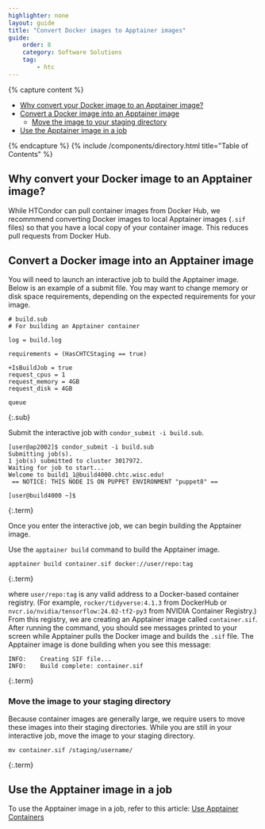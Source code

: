 ```yaml
---
highlighter: none
layout: guide
title: "Convert Docker images to Apptainer images"
guide: 
    order: 8
    category: Software Solutions
    tag:
        - htc
---
```


{% capture content %}

- [Why convert your Docker image to an Apptainer image?](#why-convert-your-docker-image-to-an-apptainer-image)
- [Convert a Docker image into an Apptainer image](#convert-a-docker-image-into-an-apptainer-image)
   * [Move the image to your staging directory](#move-the-image-to-your-staging-directory)
- [Use the Apptainer image in a job](#use-the-apptainer-image-in-a-job)

{% endcapture %}
{% include /components/directory.html title="Table of Contents" %}


## Why convert your Docker image to an Apptainer image?

While HTCondor can pull container images from Docker Hub, we recommmend converting Docker images to local Apptainer images (`.sif` files) so that you have a local copy of your container image. This reduces pull requests from Docker Hub.

## Convert a Docker image into an Apptainer image

You will need to launch an interactive job to build the Apptainer image. Below is an example of a submit file. You may want to change memory or disk space requirements, depending on the expected requirements for your image.

```
# build.sub
# For building an Apptainer container

log = build.log

requirements = (HasCHTCStaging == true)

+IsBuildJob = true
request_cpus = 1
request_memory = 4GB
request_disk = 4GB

queue
```
{:.sub}

Submit the interactive job with `condor_submit -i build.sub`. 
```
[user@ap2002]$ condor_submit -i build.sub
Submitting job(s).
1 job(s) submitted to cluster 3017972.
Waiting for job to start...
Welcome to build1_1@build4000.chtc.wisc.edu!
 == NOTICE: THIS NODE IS ON PUPPET ENVIRONMENT "puppet8" ==

[user@build4000 ~]$
```
{:.term}

Once you enter the interactive job, we can begin building the Apptainer image.

Use the `apptainer build` command to build the Apptainer image.

```
apptainer build container.sif docker://user/repo:tag
```
{:.term}

where `user/repo:tag` is any valid address to a Docker-based container registry. (For example, `rocker/tidyverse:4.1.3` from DockerHub or `nvcr.io/nvidia/tensorflow:24.02-tf2-py3` from NVIDIA Container Registry.) From this registry, we are creating an Apptainer image called `container.sif`. After running the command, you should see messages printed to your screen while Apptainer pulls the Docker image and builds the `.sif` file. The Apptainer image is done building when you see this message:

```
INFO:    Creating SIF file...
INFO:    Build complete: container.sif
```
{:.term}

### Move the image to your staging directory

Because container images are generally large, we require users to move these images into their staging directories. While you are still in your interactive job, move the image to your staging directory.

```
mv container.sif /staging/username/
```
{:.term}

## Use the Apptainer image in a job

To use the Apptainer image in a job, refer to this article: [Use Apptainer Containers](apptainer-htc#use-an-apptainer-container-in-htc-jobs)
